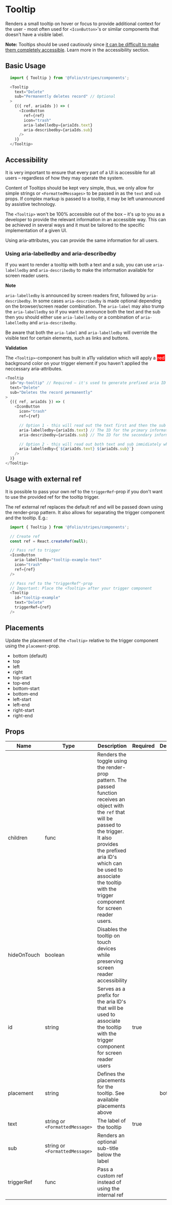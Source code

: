 # Tooltip
Renders a small tooltip on hover or focus to provide additional context for the user - most often used for `<IconButton>`'s or similar components that doesn't have a visible label.

**Note:** Tooltips should be used cautiously since [it can be difficult to make them completely accessible](https://inclusive-components.design/tooltips-toggletips/). Learn more in the accessibility section.

## Basic Usage
```js
  import { Tooltip } from '@folio/stripes/components';

  <Tooltip
    text="Delete"
    sub="Permanently deletes record" // Optional
  >
    {({ ref, ariaIds }) => (
      <IconButton
        ref={ref}
        icon="trash"
        aria-labelledby={ariaIds.text}
        aria-describedby={ariaIds.sub}
      />
    )}
  </Tooltip>
```

## Accessibility
It is very important to ensure that every part of a UI is accessible for all users – regardless of how they may operate the system.

Content of Tooltips should be kept very simple, thus, we only allow for simple strings or `<FormattedMessages>` to be passed in as the `text` and `sub` props. If complex markup is passed to a tooltip, it may be left unannounced by assistive technology.

The `<Tooltip>` won't be 100% accessible out of the box – it's up to you as a developer to provide the relevant information in an accessible way. This can be achieved in several ways and it must be tailored to the specific implementation of a given UI.

Using aria-attributes, you can provide the same information for all users.

### Using aria-labelledby and aria-describedby
If you want to render a tooltip with both a text and a sub, you can use `aria-labelledby` and `aria-describedby` to make the information available for screen reader users.

**Note** 

`aria-labelledby` is announced by screen readers first, followed by `aria-describedby`. In some cases `aria-describedby` is made optional depending on the browser/screen reader combination. The `aria-label` may also trump the `aria-labelledby` so if you want to announce both the text and the sub then you should either use `aria-labelledby` or a combination of `aria-labelledby` and `aria-describedby`.

Be aware that both the `aria-label` and `aria-labelledby` will override the visible text for certain elements, such as links and buttons.

**Validation**

The `<Tooltip>`-component has built in a11y validation which will apply a <span style="padding: 2px;color:#FFF;background-color:red;">red</span> background color on your trigger element if you haven't applied the neccessary aria-attributes.

```js
<Tooltip
  id="my-tooltip" // Required – it's used to generate prefixed aria ID's. E.g. my-tooltip-text and my-tooltip-sub
  text="Delete"
  sub="Deletes the record permanently"
>
  {({ ref, ariaIds }) => (
    <IconButton
      icon="trash"
      ref={ref}

      // Option 1 - this will read out the text first and then the sub afterwards
      aria-labelledby={ariaIds.text} // The ID for the primary information (my-tooltip-text)
      aria-describedby={ariaIds.sub} // The ID for the secondary information (my-tooltip-sub)

      // Option 2 - this will read out both text and sub immidiately when the trigger is focused
      aria-labelledby={`${ariaIds.text} ${ariaIds.sub}`}
    />
  )}
</Tooltip>
```

## Usage with external ref
It is possible to pass your own ref to the `triggerRef`-prop if you don't want to use the provided ref for the tooltip trigger.

The ref external ref replaces the default ref and will be passed down using the render-prop pattern. It also allows for separating the trigger component and the tooltip. E.g.:

```js
  import { Tooltip } from '@folio/stripes/components';

  // Create ref
  const ref = React.createRef(null);

  // Pass ref to trigger
  <IconButton
    aria-labelledby="tooltip-example-text"
    icon="trash"
    ref={ref}
  />

  // Pass ref to the "triggerRef"-prop
  // Important: Place the <Tooltip> after your trigger component
  <Tooltip
    id="tooltip-example"
    text="Delete"
    triggerRef={ref}
  />
```

## Placements
Update the placement of the `<Tooltip>` relative to the trigger component using the `placement`-prop.

- bottom (default)
- top
- left
- right
- top-start
- top-end
- bottom-start
- bottom-end
- left-start
- left-end
- right-start
- right-end

## Props
Name | Type | Description | Required | Default
-- | -- | -- | -- | --
children | func | Renders the toggle using the render-prop pattern. The passed function receives an object with the `ref` that will be passed to the trigger. It also provides the prefixed aria ID's which can be used to associate the tooltip with the trigger component for screen reader users. | |
hideOnTouch | boolean | Disables the tooltip on touch devices while preserving screen reader accessibility | |
id | string | Serves as a prefix for the aria ID's that will be used to associate the tooltip with the trigger component for screen reader users | true |
placement | string | Defines the placements for the tooltip. See available placements above | | bottom
text | string or `<FormattedMessage>` | The label of the tooltip | true |
sub | string or `<FormattedMessage>` | Renders an optional sub-title below the label |
triggerRef | func | Pass a custom ref instead of using the internal ref | |
